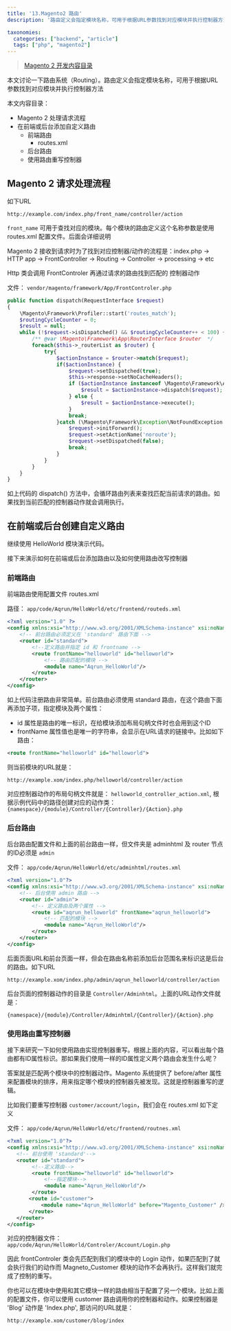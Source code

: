 ```yaml
---
title: '13.Magento2 路由'
description: '路由定义会指定模块名称，可用于根据URL参数找到对应模块并执行控制器方法'

taxonomies:
  categories: ["backend", "article"]
  tags: ["php", "magento2"]
---
```


> [Magento 2 开发内容目录](@/backend/2020-02-02-0.magento-menu.md)

本文讨论一下路由系统（Routing）。路由定义会指定模块名称，可用于根据URL参数找到对应模块并执行控制器方法

本文内容目录：

* Magento 2 处理请求流程
* 在前端或后台添加自定义路由
    * 前端路由
        * routes.xml
    * 后台路由
    * 使用路由重写控制器

## Magento 2 请求处理流程

如下URL

```
http://example.com/index.php/front_name/controller/action
```

`front_name` 可用于查找对应的模块。每个模块的路由定义这个名称参数是使用 routes.xml 配置文件。后面会详细说明

Magento 2 接收到请求时为了找到对应控制器/动作的流程是：index.php -> HTTP app -> FrontController -> Routing -> Controller -> processing -> etc

Http 类会调用 FrontControler 再通过请求的路由找到匹配的 控制器动作

文件： `vendor/magento/framework/App/FrontControler.php`

```php
public function dispatch(RequestInterface $request)
{
    \Magento\Framework\Profiler::start('routes_match');
    $routingCycleCounter = 0;
    $result = null;
    while (!$request->isDispatched() && $routingCycleCounter++ < 100) {
        /** @var \Magento\Framework\App\RouterInterface $router  */
        foreach($this->_routerList as $router) {
            try{
                $actionInstance = $router->match($request);
                if($actionInstance) {
                    $request->setDispatched(true);
                    $this->response->setNoCacheHeaders();
                    if ($actionInstance instanceof \Magento\Framework\App\Action\AbstractAction) {
                        $result = $actionInstance->dispatch($request);
                    } else {
                        $result = $actionInstance->execute();
                    }
                    break;
                }catch (\Magento\Framework\Exception\NotFoundException $e) {
                    $request->initForward();
                    $request->setActionName('noroute');
                    $request->setDispatched(false);
                    break;
                }
            }
        }
    }
}
```

如上代码的 dispatch() 方法中，会循环路由列表来查找匹配当前请求的路由。如果找到当前匹配的控制器动作就会调用执行。

## 在前端或后台创建自定义路由

继续使用 HelloWorld 模块演示代码。

接下来演示如何在前端或后台添加路由以及如何使用路由改写控制器

### 前端路由

前端路由使用配置文件 routes.xml

路径： `app/code/Aqrun/HelloWorld/etc/frontend/routeds.xml`

```xml
<?xml version="1.0" ?>
<config xmlns:xsi="http://www.w3.org/2001/XMLSchema-instance" xsi:noNamespaceSchemaLocation="urn:magento:framework:App/etc/routes.xsd">
    <!-- 前台路由必须定义在 'standard' 路由下面 -->
    <router id="standard">
        <!--定义路由并指定 id 和 frontname -->
        <route frontName="helloworld" id="helloworld">
            <!-- 路由匹配的模块 -->
            <module name="Aqrun_HelloWorld"/>
        </route>
    </router>
</config>
```

如上代码注册路由非常简单。前台路由必须使用 standard 路由，在这个路由下面再添加子项，指定模块及两个属性：

* id 属性是路由的唯一标识，在给模块添加布局句柄文件时也会用到这个ID
* frontName 属性值也是唯一的字符串，会显示在URL请求的链接中。比如如下路由：

```xml
<route frontName="helloworld" id="helloworld">
```

则当前模块的URL就是：

```
http://example.xom/index.php/helloworld/controller/action
```

对应控制器动作的布局句柄文件就是： `helloworld_controller_action.xml`, 根据示例代码中的路径创建对应的动作类： `{namespace}/{module}/Controller/{Controller}/{Action}.php`

### 后台路由

后台路由配置文件和上面的前台路由一样，但文件夹是 adminhtml 及 router 节点的ID必须是 `admin`

文件： `app/code/Aqrun/HelloWorld/etc/adminhtml/routes.xml`

```xml
<?xml version="1.0"?>
<config xmlns:xsi="http://www.w3.org/2001/XMLSchema-instance" xsi:noNamespaceSchemaLocation="urn:magento:framework:App/etc/routes.xsd">
    <!-- 后台使用 admin 路由 -->
    <router id="admin">
        <!-- 定义路由及两个属性 -->
        <route id="aqrun_helloworld" frontName="aqrun_helloworld">
            <!-- 匹配的模块 -->
            <module name="Aqrun_HelloWorld"/>
        </route>
    </router>
</config>
```

后面页面URL和前台页面一样，但会在路由名称前添加后台范围名来标识这是后台的路由。如下URL

```
http://example.xom/index.php/admin/aqrun_helloworld/controller/action
```

后台页面的控制器动作的目录是 `Controller/Adminhtml`。上面的URL动作文件就是：

```
{namespace}/{module}/Controller/Adminhtml/{Controller}/{Action}.php
```

### 使用路由重写控制器

接下来研究一下如何使用路由实现控制器重写。根据上面的内容，可以看出每个路由都有ID属性标识。那如果我们使用一样的ID属性定义两个路由会发生什么呢？

答案就是匹配两个模块中的控制器动作。Magento 系统提供了 before/after 属性来配置模块的排序，用来指定哪个模块的控制器先被发现。这就是控制器重写的逻辑。

比如我们要重写控制器 `customer/account/login`，我们会在 routes.xml 如下定义

文件： `app/code/Aqrun/HelloWorld/etc/frontend/routnes.xml`

```xml
<?xml version="1.0"?>
<config xmlns:xsi="http://www.w3.org/2001/XMLSchema-instance" xsi:noNamespaceSchemaLocation="urn:magento:framework:App/etc/routes.xsd">
   <!-- 前台使用 'standard'-->
   <router id="standard">
        <!--定义路由-->
        <route frontName="helloworld" id="helloworld">
            <!--指定模块-->
            <module name="Aqrun_HelloWorld"/>
        </route>
       <route id="customer">
           <module name="Aqrun_HelloWorld" before="Magento_Customer" />
       </route>
   </router>
</config>
```

对应的控制器文件： `app/code/Aqrun/HelloWorld/Controler/Account/Login.php`

因此 frontControler 类会先匹配到我们的模块中的 Login 动作，如果匹配到了就会执行我们的动作而 Magneto_Customer 模块的动作不会再执行。这样我们就完成了控制的重写。

你也可以在模块中使用和其它模块一样的路由相当于配置了另一个模块。比如上面的配置文件，你可以使用 customer 路由调用你的控制器和动作。如果控制器是 'Blog' 动作是 'Index.php', 那访问的URL就是：

```
http://example.xom/customer/blog/index
```

